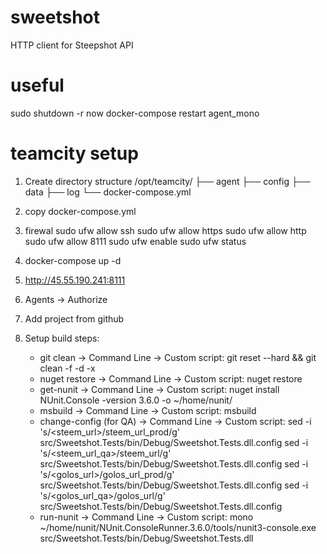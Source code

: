 # sweetshot
HTTP client for Steepshot API

# useful
sudo shutdown -r now
docker-compose restart agent_mono

# teamcity setup
1) Create directory structure
/opt/teamcity/
├── agent
├── config
├── data
├── log
└── docker-compose.yml

2) copy docker-compose.yml

3) firewal
sudo ufw allow ssh
sudo ufw allow https
sudo ufw allow http
sudo ufw allow 8111
sudo ufw enable
sudo ufw status

4) docker-compose up -d

5) http://45.55.190.241:8111

6) Agents -> Authorize

7) Add project from github

8) Setup build steps:
    - git clean -> Command Line -> Custom script: git reset --hard && git clean -f -d -x
    - nuget restore -> Command Line -> Custom script: nuget restore
    - get-nunit -> Command Line -> Custom script: nuget install NUnit.Console -version 3.6.0 -o ~/home/nunit/
    - msbuild -> Command Line -> Custom script: msbuild
    - change-config (for QA) -> Command Line -> Custom script: 
      sed -i 's/\<steem_url\>/steem_url_prod/g' src/Sweetshot.Tests/bin/Debug/Sweetshot.Tests.dll.config
      sed -i 's/\<steem_url_qa\>/steem_url/g' src/Sweetshot.Tests/bin/Debug/Sweetshot.Tests.dll.config
      sed -i 's/\<golos_url\>/golos_url_prod/g' src/Sweetshot.Tests/bin/Debug/Sweetshot.Tests.dll.config
      sed -i 's/\<golos_url_qa\>/golos_url/g' src/Sweetshot.Tests/bin/Debug/Sweetshot.Tests.dll.config
    - run-nunit -> Command Line -> Custom script: mono ~/home/nunit/NUnit.ConsoleRunner.3.6.0/tools/nunit3-console.exe src/Sweetshot.Tests/bin/Debug/Sweetshot.Tests.dll